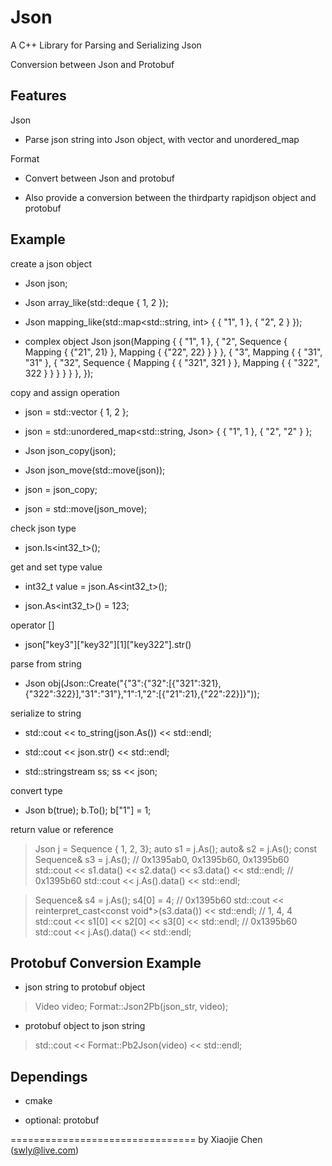 # Json

A C++ Library for Parsing and Serializing Json

Conversion between Json and Protobuf


## Features

Json

* Parse json string into Json object, with vector and unordered_map

Format

* Convert between Json and protobuf

* Also provide a conversion between the thirdparty rapidjson object and protobuf


## Example

create a json object

* Json json;

* Json array_like(std::deque<int> { 1, 2 });

* Json mapping_like(std::map<std::string, int> { { "1", 1 }, { "2", 2 } });

* complex object
  Json json(Mapping {
    { "1", 1 },
    { "2", Sequence { Mapping { {"21", 21} }, Mapping { {"22", 22} } } },
    { "3", Mapping { { "31", "31" }, { "32", Sequence { Mapping { { "321", 321 } }, Mapping { { "322", 322 } } } } } },
  });

copy and assign operation

* json = std::vector<Json> { 1, 2 };

* json = std::unordered_map<std::string, Json> { { "1", 1 }, { "2", "2" } };

* Json json_copy(json);

* Json json_move(std::move(json));

* json = json_copy;

* json = std::move(json_move);

check json type

* json.Is<int32_t>();

get and set type value

* int32_t value = json.As<int32_t>();

* json.As<int32_t>() = 123;

operator []

* json["key3"]["key32"][1]["key322"].str()

parse from string

* Json obj(Json::Create("{\"3\":{\"32\":[{\"321\":321},{\"322\":322}],\"31\":\"31\"},\"1\":1,\"2\":[{\"21\":21},{\"22\":22}]}"));

serialize to string

* std::cout << to_string(json.As<Sequence>()) << std::endl;

* std::cout << json.str() << std::endl;

* std::stringstream ss;  ss << json;

convert type

* Json b(true);  b.To<Mapping>();  b["1"] = 1;

return value or reference

> Json j = Sequence { 1, 2, 3};
> auto s1 = j.As<Sequence>();
> auto& s2 = j.As<Sequence>();
> const Sequence& s3 = j.As<Sequence>();
> // 0x1395ab0, 0x1395b60, 0x1395b60
> std::cout << s1.data() << s2.data() << s3.data() << std::endl;
> // 0x1395b60
> std::cout << j.As<Sequence>().data() << std::endl;

> Sequence& s4 = j.As<Sequence>();
> s4[0] = 4;
> // 0x1395b60
> std::cout << reinterpret_cast<const void*>(s3.data()) << std::endl;
> // 1, 4, 4
> std::cout << s1[0] << s2[0] << s3[0] << std::endl;
> // 0x1395b60
> std::cout << j.As<Sequence>().data() << std::endl;


## Protobuf Conversion Example

* json string to protobuf object
> Video video;
> Format::Json2Pb(json_str, video);

* protobuf object to json string
> std::cout << Format::Pb2Json(video) << std::endl;


## Dependings

* cmake

* optional: protobuf


================================
by Xiaojie Chen (swly@live.com)

